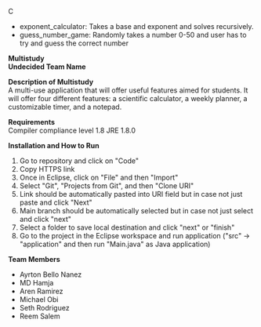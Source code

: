C

- exponent_calculator: Takes a base and exponent and solves recursively.
- guess_number_game: Randomly takes a number 0-50 and user has to try and guess the correct number 

**Multistudy**  
**Undecided Team Name**

**Description of Multistudy**  
A multi-use application that will offer useful features aimed for students. It will offer four different 
features: a scientific calculator, a weekly planner, a customizable timer, and a notepad. 

**Requirements**  
Compiler compliance level 1.8
JRE 1.8.0

**Installation and How to Run**
1. Go to repository and click on "Code"
2. Copy HTTPS link
3. Once in Eclipse, click on "File" and then "Import"
4. Select "Git", "Projects from Git", and then "Clone URI"
5. Link should be automatically pasted into URI field but in case not just paste and click "Next"
6. Main branch should be automatically selected but in case not just select and click "next"
7. Select a folder to save local destination and click "next" or "finish"
8. Go to the project in the Eclipse workspace and run application ("src" -> "application" and then run "Main.java" as Java application)

**Team Members**
- Ayrton Bello Nanez
- MD Hamja
- Aren Ramirez
- Michael Obi
- Seth Rodriguez 
- Reem Salem
